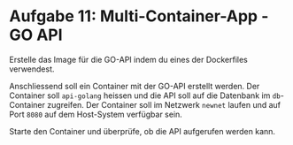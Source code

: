 # Aufgabe 11: Multi-Container-App - GO API

Erstelle das Image für die GO-API indem du eines der Dockerfiles verwendest. 

Anschliessend soll ein Container mit der GO-API erstellt werden. Der Container soll `api-golang` heissen und die API soll auf die Datenbank im `db`-Container zugreifen. Der Container soll im Netzwerk `newnet` laufen und auf Port `8080` auf dem Host-System verfügbar sein.

Starte den Container und überprüfe, ob die API aufgerufen werden kann.